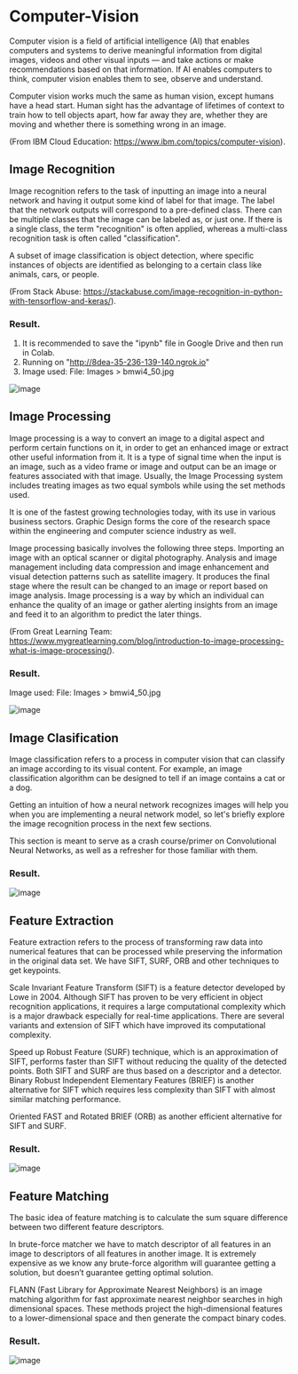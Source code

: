 # Computer-Vision

Computer vision is a field of artificial intelligence (AI) that enables computers and systems to derive meaningful information from digital images, videos and other visual inputs — and take actions or make recommendations based on that information. If AI enables computers to think, computer vision enables them to see, observe and understand.

Computer vision works much the same as human vision, except humans have a head start. Human sight has the advantage of lifetimes of context to train how to tell objects apart, how far away they are, whether they are moving and whether there is something wrong in an image.

(From IBM Cloud Education: https://www.ibm.com/topics/computer-vision).




## Image Recognition
Image recognition refers to the task of inputting an image into a neural network and having it output some kind of label for that image. The label that the network outputs will correspond to a pre-defined class. There can be multiple classes that the image can be labeled as, or just one. If there is a single class, the term "recognition" is often applied, whereas a multi-class recognition task is often called "classification".

A subset of image classification is object detection, where specific instances of objects are identified as belonging to a certain class like animals, cars, or people.

(From Stack Abuse: https://stackabuse.com/image-recognition-in-python-with-tensorflow-and-keras/).

### Result.
1. It is recommended to save the "ipynb" file in Google Drive and then run in Colab.
2. Running on "http://8dea-35-236-139-140.ngrok.io"
3. Image used: File: Images > bmwi4_50.jpg

![image](https://user-images.githubusercontent.com/86708470/169081505-fe6b4237-add0-4deb-9747-c601a1645bfe.png)





## Image Processing
Image processing is a way to convert an image to a digital aspect and perform certain functions on it, in order to get an enhanced image or extract other useful information from it. It is a type of signal time when the input is an image, such as a video frame or image and output can be an image or features associated with that image. Usually, the Image Processing system includes treating images as two equal symbols while using the set methods used.

It is one of the fastest growing technologies today, with its use in various business sectors. Graphic Design forms the core of the research space within the engineering and computer science industry as well. 

Image processing basically involves the following three steps.
Importing an image with an optical scanner or digital photography.
Analysis and image management including data compression and image enhancement and visual detection patterns such as satellite imagery.
It produces the final stage where the result can be changed to an image or report based on image analysis.
Image processing is a way by which an individual can enhance the quality of an image or gather alerting insights from an image and feed it to an algorithm to predict the later things.

(From Great Learning Team: https://www.mygreatlearning.com/blog/introduction-to-image-processing-what-is-image-processing/).

### Result.
Image used: File: Images > bmwi4_50.jpg

![image](https://user-images.githubusercontent.com/86708470/169160123-3c7ade80-9386-4e71-bdcf-82b3933e0e16.png)






  ## Image Clasification
Image classification refers to a process in computer vision that can classify an image according to its visual content. For example, an image classification algorithm can be designed to tell if an image contains a cat or a dog.

Getting an intuition of how a neural network recognizes images will help you when you are implementing a neural network model, so let's briefly explore the image recognition process in the next few sections.

This section is meant to serve as a crash course/primer on Convolutional Neural Networks, as well as a refresher for those familiar with them.

### Result.
![image](https://user-images.githubusercontent.com/86708470/169176558-2fe0b411-387a-4b80-8b81-ecf661dad6c1.png)





## Feature Extraction
Feature extraction refers to the process of transforming raw data into numerical features that can be processed while preserving the information in the original data set. We have SIFT, SURF, ORB and other techniques to get keypoints.

Scale Invariant Feature Transform (SIFT) is a feature detector developed by Lowe in 2004. Although SIFT has proven to be very efficient in object recognition applications, it requires a large computational complexity which is a major drawback especially for real-time applications. There are several variants and extension of SIFT which have improved its computational complexity.

Speed up Robust Feature (SURF) technique, which is an approximation of SIFT, performs faster than SIFT without reducing the quality of the detected points. Both SIFT and SURF are thus based on a descriptor and a detector. Binary Robust Independent Elementary Features (BRIEF) is another alternative for SIFT which requires less complexity than SIFT with almost similar matching performance.

Oriented FAST and Rotated BRIEF (ORB) as another efficient alternative for SIFT and SURF.

### Result.
![image](https://user-images.githubusercontent.com/86708470/169873340-340b86f1-626c-495e-8043-76957fabe5bc.png)





 ## Feature Matching
The basic idea of feature matching is to calculate the sum square difference between two different feature descriptors.

In brute-force matcher we have to match descriptor of all features in an image to descriptors of all features in another image. It is extremely expensive as we know any brute-force algorithm will guarantee getting a solution, but doesn’t guarantee getting optimal solution.

FLANN (Fast Library for Approximate Nearest Neighbors) is an image matching algorithm for fast approximate nearest neighbor searches in high dimensional spaces. These methods project the high-dimensional features to a lower-dimensional space and then generate the compact binary codes.

### Result.
![image](https://user-images.githubusercontent.com/86708470/169873426-f7779639-af47-471d-bf45-cccb762676af.png)

